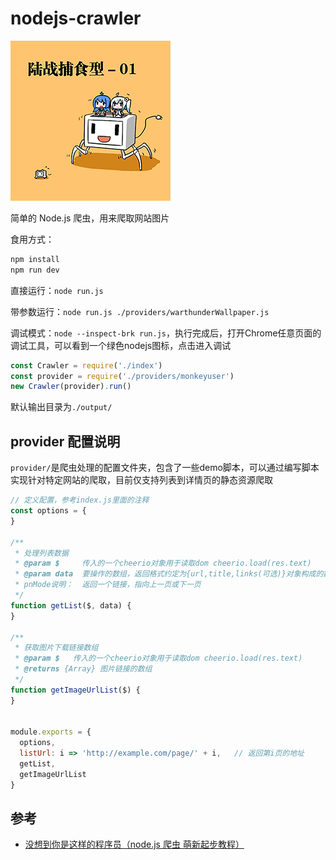 # nodejs-crawler

![logo](assets/logo.png)

简单的 Node.js 爬虫，用来爬取网站图片

食用方式：

```sh
npm install
npm run dev
```

直接运行：`node run.js`

带参数运行：`node run.js ./providers/warthunderWallpaper.js`

调试模式：`node --inspect-brk run.js`，执行完成后，打开Chrome任意页面的调试工具，可以看到一个绿色nodejs图标，点击进入调试

```js
const Crawler = require('./index')
const provider = require('./providers/monkeyuser')
new Crawler(provider).run()
```

默认输出目录为`./output/`

## provider 配置说明

`provider/`是爬虫处理的配置文件夹，包含了一些demo脚本，可以通过编写脚本实现针对特定网站的爬取，目前仅支持列表到详情页的静态资源爬取

```js
// 定义配置，参考index.js里面的注释
const options = {
}

/**
 * 处理列表数据
 * @param $     传入的一个cheerio对象用于读取dom cheerio.load(res.text)
 * @param data  要操作的数组，返回格式约定为{url,title,links(可选)}对象构成的数组，如果不传url，则links必传
 * pnMode说明：  返回一个链接，指向上一页或下一页
 */
function getList($, data) {
}

/**
 * 获取图片下载链接数组
 * @param $   传入的一个cheerio对象用于读取dom cheerio.load(res.text)
 * @returns {Array} 图片链接的数组
 */
function getImageUrlList($) {
}


module.exports = {
  options,
  listUrl: i => 'http://example.com/page/' + i,   // 返回第i页的地址
  getList,
  getImageUrlList
}
```

## 参考

- [没想到你是这样的程序员（node.js 爬虫 萌新起步教程）](https://zhuanlan.zhihu.com/p/33722307)